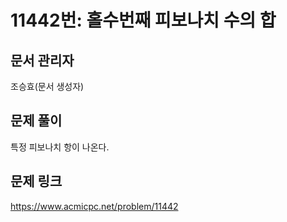 # 11442번: 홀수번째 피보나치 수의 합
## 문서 관리자
조승효(문서 생성자)
## 문제 풀이
특정 피보나치 항이 나온다.
## 문제 링크
https://www.acmicpc.net/problem/11442